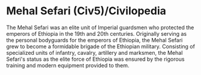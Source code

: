 # Mehal Sefari (Civ5)/Civilopedia

The Mehal Sefari was an elite unit of Imperial guardsmen who protected the emperors of Ethiopia in the 19th and 20th centuries. Originally serving as the personal bodyguards for the emperors of Ethiopia, the Mehal Sefari grew to become a formidable brigade of the Ethiopian military. Consisting of specialized units of infantry, cavalry, artillery and marksmen, the Mehal Sefari's status as the elite force of Ethiopia was ensured by the rigorous training and modern equipment provided to them.